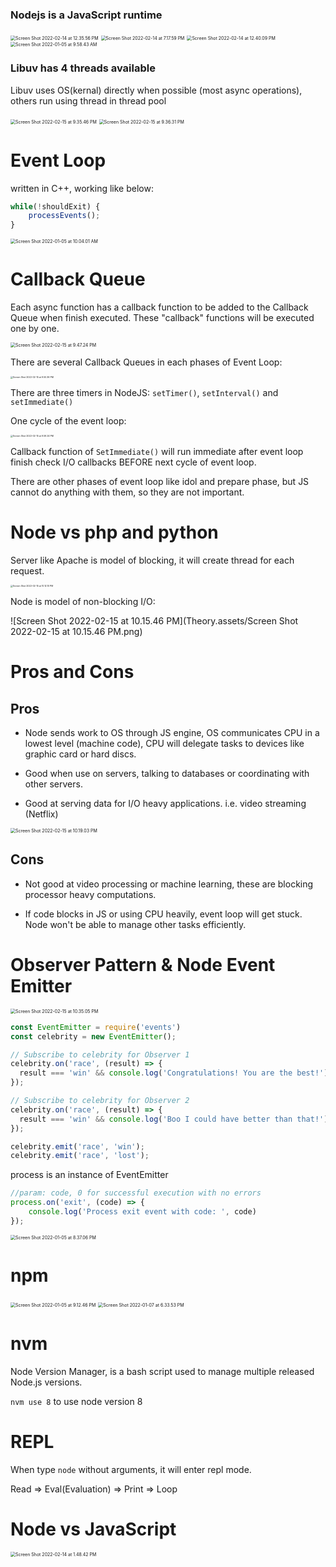 ### Nodejs is a JavaScript runtime

<img src="Theory.assets/Screen Shot 2022-02-14 at 12.35.56 PM.png" alt="Screen Shot 2022-02-14 at 12.35.56 PM" style="zoom:50%;" />

<img src="Theory.assets/Screen Shot 2022-02-14 at 7.17.59 PM.png" alt="Screen Shot 2022-02-14 at 7.17.59 PM" style="zoom:50%;" />

<img src="Theory.assets/Screen Shot 2022-02-14 at 12.40.09 PM.png" alt="Screen Shot 2022-02-14 at 12.40.09 PM" style="zoom:50%;" />

<img src="Theory.assets/Screen Shot 2022-01-05 at 9.58.43 AM.png" alt="Screen Shot 2022-01-05 at 9.58.43 AM" style="zoom:50%;" />

### Libuv has 4 threads available

Libuv uses OS(kernal) directly when possible (most async operations), others run using thread in thread pool

<img src="Theory.assets/Screen Shot 2022-02-15 at 9.35.46 PM.png" alt="Screen Shot 2022-02-15 at 9.35.46 PM" style="zoom:50%;" />

<img src="Theory.assets/Screen Shot 2022-02-15 at 9.36.31 PM.png" alt="Screen Shot 2022-02-15 at 9.36.31 PM" style="zoom:50%;" />

# Event Loop

written in C++, working like below:

```js
while(!shouldExit) {
	processEvents();
}
```

<img src="Theory.assets/Screen Shot 2022-01-05 at 10.04.01 AM.png" alt="Screen Shot 2022-01-05 at 10.04.01 AM" style="zoom:50%;" />

# Callback Queue

Each async function has a callback function to be added to the Callback Queue when finish executed. These "callback" functions will be executed one by one.

<img src="Theory.assets/Screen Shot 2022-02-15 at 9.47.24 PM.png" alt="Screen Shot 2022-02-15 at 9.47.24 PM" style="zoom:50%;" />

There are several Callback Queues in each phases of Event Loop:

<img src="Theory.assets/Screen Shot 2022-02-15 at 9.50.36 PM.png" alt="Screen Shot 2022-02-15 at 9.50.36 PM" style="zoom:25%;" />

There are three timers in NodeJS: `setTimer()`, `setInterval()` and `setImmediate()`

One cycle of the event loop:

<img src="Theory.assets/Screen Shot 2022-02-15 at 9.59.24 PM.png" alt="Screen Shot 2022-02-15 at 9.59.24 PM" style="zoom:25%;" />

Callback function of `SetImmediate()` will run immediate after event loop finish check I/O callbacks BEFORE next cycle of event loop.

There are other phases of event loop like idol and prepare phase, but JS cannot do anything with them, so they are not important.

# Node vs php and python

Server like Apache is model of blocking, it will create thread for each request.

<img src="Theory.assets/Screen Shot 2022-02-15 at 10.12.10 PM.png" alt="Screen Shot 2022-02-15 at 10.12.10 PM" style="zoom:25%;" />

Node is model of non-blocking I/O:

![Screen Shot 2022-02-15 at 10.15.46 PM](Theory.assets/Screen Shot 2022-02-15 at 10.15.46 PM.png)

# Pros and Cons

## Pros

* Node sends work to OS through JS engine, OS communicates CPU in a lowest level (machine code), CPU will delegate tasks to devices like graphic card or hard discs.

* Good when use on servers, talking to databases or coordinating with other servers.

* Good at serving data for I/O heavy applications. i.e. video streaming (Netflix)

<img src="Theory.assets/Screen Shot 2022-02-15 at 10.19.03 PM.png" alt="Screen Shot 2022-02-15 at 10.19.03 PM" style="zoom:50%;" />

## Cons

* Not good at video processing or machine learning, these are blocking processor heavy computations.

* If code blocks in JS or using CPU heavily, event loop will get stuck. Node won't be able to manage other tasks efficiently.

# Observer Pattern & Node Event Emitter

<img src="Theory.assets/Screen Shot 2022-02-15 at 10.35.05 PM.png" alt="Screen Shot 2022-02-15 at 10.35.05 PM" style="zoom:50%;" />

```js
const EventEmitter = require('events')
const celebrity = new EventEmitter();

// Subscribe to celebrity for Observer 1
celebrity.on('race', (result) => {
  result === 'win' && console.log('Congratulations! You are the best!');
});

// Subscribe to celebrity for Observer 2
celebrity.on('race', (result) => {
  result === 'win' && console.log('Boo I could have better than that!');
});

celebrity.emit('race', 'win');
celebrity.emit('race', 'lost');
```

process is an instance of EventEmitter

```js
//param: code, 0 for successful execution with no errors
process.on('exit', (code) => {
	console.log('Process exit event with code: ', code)
});
```

<img src="Theory.assets/Screen Shot 2022-01-05 at 8.37.06 PM.png" alt="Screen Shot 2022-01-05 at 8.37.06 PM" style="zoom:50%;" />

# npm

<img src="Theory.assets/Screen Shot 2022-01-05 at 9.12.46 PM.png" alt="Screen Shot 2022-01-05 at 9.12.46 PM" style="zoom:50%;" />

<img src="Theory.assets/Screen Shot 2022-01-07 at 6.33.53 PM.png" alt="Screen Shot 2022-01-07 at 6.33.53 PM" style="zoom:50%;" />

# nvm

Node Version Manager, is a bash script used to manage multiple released Node.js versions.

`nvm use 8` to use node version 8

# REPL

When type `node` without arguments, it will enter repl mode.

Read => Eval(Evaluation) => Print => Loop

# Node vs JavaScript

<img src="Theory.assets/Screen Shot 2022-02-14 at 1.48.42 PM.png" alt="Screen Shot 2022-02-14 at 1.48.42 PM" style="zoom:50%;" />
